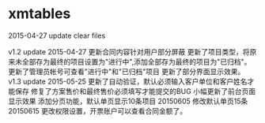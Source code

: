 # xmtables
2015-04-27 update
clear files

v1.2 update 2015-04-27
更新合同内容针对用户部分屏蔽
更新了项目类型，将原来未全部存为最终的项目设置为"进行中",添加全部存为最终的项目为"已归档"。
更新了管理员帐号可查看"进行中"和"已归档"项目
更新了部分界面显示效果。
v1.3 update 2015-05-25
更新了自动验证，默认必须输入客户单位和客户姓名才能保存
修复了方案售价和最终售价必须填写才能提交的BUG
小幅更新了前台页面显示效果
添加分页功能，默认单页显示10条项目
20150605 
修改默认单页15条
20150615 更改权限设置，开票账户可以查看合同金额了。

